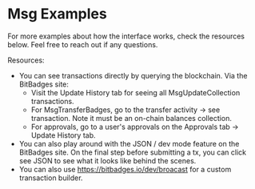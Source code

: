 # Msg Examples

For more examples about how the interface works, check the resources below. Feel free to reach out if any questions.

Resources:

* You can see transactions directly by querying the blockchain. Via the BitBadges site:
  * Visit the Update History tab for seeing all MsgUpdateCollection transactions.&#x20;
  * For MsgTransferBadges, go to the transfer activity -> see transaction. Note it must be an on-chain balances collection.
  * For approvals, go to a user's approvals on the Approvals tab -> Update History tab.
* You can also play around with the JSON / dev mode feature on the BitBadges site. On the final step before submitting a tx, you can click see JSON to see what it looks like behind the scenes.
* You can also use https://bitbadges.io/dev/broacast for a custom transaction builder.

